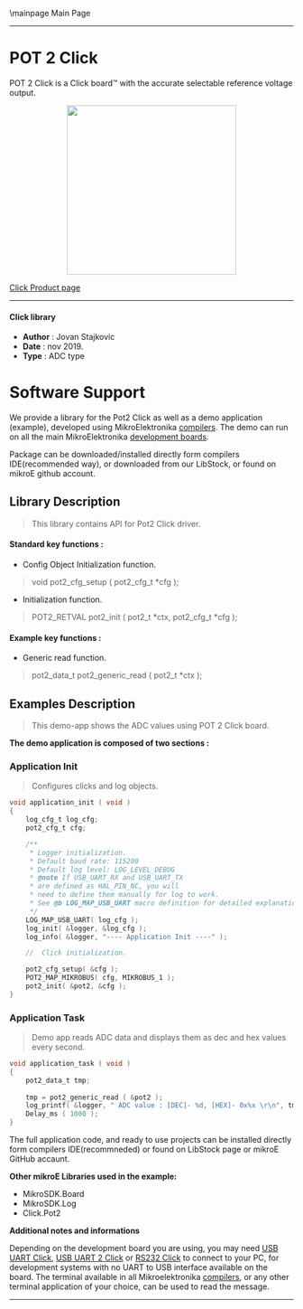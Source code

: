 \mainpage Main Page
 
 

---
# POT 2 Click

POT 2 Click is a Click board™ with the accurate selectable reference voltage output.

<p align="center">
  <img src="https://download.mikroe.com/images/click_for_ide/pot2_click.png" height=300px>
</p>

[Click Product page](https://www.mikroe.com/pot-2-click)

---


#### Click library 

- **Author**        : Jovan Stajkovic
- **Date**          : nov 2019.
- **Type**          : ADC type


# Software Support

We provide a library for the Pot2 Click 
as well as a demo application (example), developed using MikroElektronika 
[compilers](https://shop.mikroe.com/compilers). 
The demo can run on all the main MikroElektronika [development boards](https://shop.mikroe.com/development-boards).

Package can be downloaded/installed directly form compilers IDE(recommended way), or downloaded from our LibStock, or found on mikroE github account. 

## Library Description

> This library contains API for Pot2 Click driver.

#### Standard key functions :

- Config Object Initialization function.
> void pot2_cfg_setup ( pot2_cfg_t *cfg ); 
 
- Initialization function.
> POT2_RETVAL pot2_init ( pot2_t *ctx, pot2_cfg_t *cfg );

#### Example key functions :

- Generic read function.
> pot2_data_t pot2_generic_read ( pot2_t *ctx );

## Examples Description

> This demo-app shows the ADC values using POT 2 Click board.

**The demo application is composed of two sections :**

### Application Init 

> Configures clicks and log objects.

```c
void application_init ( void )
{
    log_cfg_t log_cfg;
    pot2_cfg_t cfg;

    /** 
     * Logger initialization.
     * Default baud rate: 115200
     * Default log level: LOG_LEVEL_DEBUG
     * @note If USB_UART_RX and USB_UART_TX 
     * are defined as HAL_PIN_NC, you will 
     * need to define them manually for log to work. 
     * See @b LOG_MAP_USB_UART macro definition for detailed explanation.
     */
    LOG_MAP_USB_UART( log_cfg );
    log_init( &logger, &log_cfg );
    log_info( &logger, "---- Application Init ----" );

    //  Click initialization.

    pot2_cfg_setup( &cfg );
    POT2_MAP_MIKROBUS( cfg, MIKROBUS_1 );
    pot2_init( &pot2, &cfg );
}
```

### Application Task

> Demo app reads ADC data and displays them as dec and hex values every second.

```c
void application_task ( void )
{
    pot2_data_t tmp;
    
    tmp = pot2_generic_read ( &pot2 );
    log_printf( &logger, " ADC value : [DEC]- %d, [HEX]- 0x%x \r\n", tmp, tmp );
    Delay_ms ( 1000 );
}
```

The full application code, and ready to use projects can be  installed directly form compilers IDE(recommneded) or found on LibStock page or mikroE GitHub accaunt.

**Other mikroE Libraries used in the example:** 

- MikroSDK.Board
- MikroSDK.Log
- Click.Pot2

**Additional notes and informations**

Depending on the development board you are using, you may need 
[USB UART Click](https://shop.mikroe.com/usb-uart-click), 
[USB UART 2 Click](https://shop.mikroe.com/usb-uart-2-click) or 
[RS232 Click](https://shop.mikroe.com/rs232-click) to connect to your PC, for 
development systems with no UART to USB interface available on the board. The 
terminal available in all Mikroelektronika 
[compilers](https://shop.mikroe.com/compilers), or any other terminal application 
of your choice, can be used to read the message.



---
